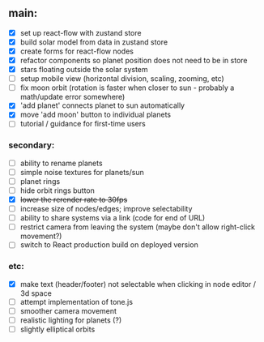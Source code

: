 ## main:

- [x] set up react-flow with zustand store
- [x] build solar model from data in zustand store
- [x] create forms for react-flow nodes
- [x] refactor components so planet position does not need to be in store
- [x] stars floating outside the solar system
- [ ] setup mobile view (horizontal division, scaling, zooming, etc)
- [ ] fix moon orbit (rotation is faster when closer to sun - probably a math/update error somewhere)
- [x] 'add planet' connects planet to sun automatically
- [x] move 'add moon' button to individual planets
- [ ] tutorial / guidance for first-time users

### secondary:

- [ ] ability to rename planets
- [ ] simple noise textures for planets/sun
- [ ] planet rings
- [ ] hide orbit rings button
- [x] ~~lower the rerender rate to 30fps~~
- [ ] increase size of nodes/edges; improve selectability
- [ ] ability to share systems via a link (code for end of URL)
- [ ] restrict camera from leaving the system (maybe don't allow right-click movement?)
- [ ] switch to React production build on deployed version

### etc:

- [x] make text (header/footer) not selectable when clicking in node editor / 3d space
- [ ] attempt implementation of tone.js
- [ ] smoother camera movement
- [ ] realistic lighting for planets (?)
- [ ] slightly elliptical orbits

